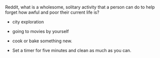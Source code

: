  Reddit, what is a wholesome, solitary activity that a person can do to help forget how awful and poor their current life is? 
 
 - city exploration
 -  going to movies by yourself 
 
-  cook or bake something new. 
- Set a timer for five minutes and clean as much as you can.


